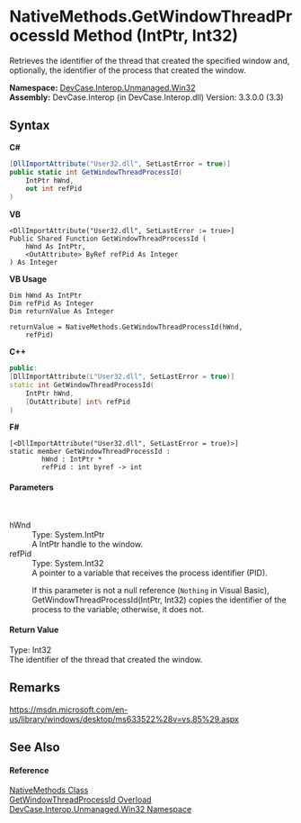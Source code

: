 # NativeMethods.GetWindowThreadProcessId Method (IntPtr, Int32)
 

Retrieves the identifier of the thread that created the specified window and, optionally, the identifier of the process that created the window.

**Namespace:**&nbsp;<a href="N_DevCase_Interop_Unmanaged_Win32">DevCase.Interop.Unmanaged.Win32</a><br />**Assembly:**&nbsp;DevCase.Interop (in DevCase.Interop.dll) Version: 3.3.0.0 (3.3)

## Syntax

**C#**<br />
``` C#
[DllImportAttribute("User32.dll", SetLastError = true)]
public static int GetWindowThreadProcessId(
	IntPtr hWnd,
	out int refPid
)
```

**VB**<br />
``` VB
<DllImportAttribute("User32.dll", SetLastError := true>]
Public Shared Function GetWindowThreadProcessId ( 
	hWnd As IntPtr,
	<OutAttribute> ByRef refPid As Integer
) As Integer
```

**VB Usage**<br />
``` VB Usage
Dim hWnd As IntPtr
Dim refPid As Integer
Dim returnValue As Integer

returnValue = NativeMethods.GetWindowThreadProcessId(hWnd, 
	refPid)
```

**C++**<br />
``` C++
public:
[DllImportAttribute(L"User32.dll", SetLastError = true)]
static int GetWindowThreadProcessId(
	IntPtr hWnd, 
	[OutAttribute] int% refPid
)
```

**F#**<br />
``` F#
[<DllImportAttribute("User32.dll", SetLastError = true)>]
static member GetWindowThreadProcessId : 
        hWnd : IntPtr * 
        refPid : int byref -> int 

```


#### Parameters
&nbsp;<dl><dt>hWnd</dt><dd>Type: System.IntPtr<br />A IntPtr handle to the window.</dd><dt>refPid</dt><dd>Type: System.Int32<br />A pointer to a variable that receives the process identifier (PID). 

 If this parameter is not a null reference (`Nothing` in Visual Basic), GetWindowThreadProcessId(IntPtr, Int32) copies the identifier of the process to the variable; otherwise, it does not.</dd></dl>

#### Return Value
Type: Int32<br />The identifier of the thread that created the window.

## Remarks
<a href="https://msdn.microsoft.com/en-us/library/windows/desktop/ms633522%28v=vs.85%29.aspx" target="_blank">https://msdn.microsoft.com/en-us/library/windows/desktop/ms633522%28v=vs.85%29.aspx</a>

## See Also


#### Reference
<a href="T_DevCase_Interop_Unmanaged_Win32_NativeMethods">NativeMethods Class</a><br /><a href="Overload_DevCase_Interop_Unmanaged_Win32_NativeMethods_GetWindowThreadProcessId">GetWindowThreadProcessId Overload</a><br /><a href="N_DevCase_Interop_Unmanaged_Win32">DevCase.Interop.Unmanaged.Win32 Namespace</a><br />